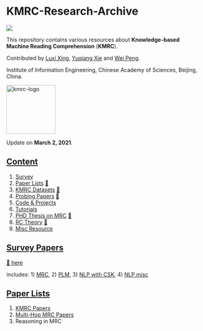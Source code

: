 # KMRC-Research-Archive
![](https://img.shields.io/badge/Status-building-brightgreen)

This repository contains various resources about **Knowledge-based Machine Reading Comprehension** (**KMRC**).

Contributed by [Luxi Xing](https://github.com/XingLuxi), [Yuqiang Xie](https://github.com/IndexFziQ) and [Wei Peng](https://github.com/a414351664).

Institute of Information Engineering, Chinese Academy of Sciences, Beijing, China.

<img align="middle" src="content/assets/kmrc-icon.png" height="128" alt="kmrc-logo">

Update on **March 2, 2021**.

<!--(We will continuously update this repo.)-->

<!--![](https://img.shields.io/badge/-blog-red) -->
<!--![](https://img.shields.io/badge/-notes-orange)-->
<!--![](https://img.shields.io/badge/-papers-blue)-->

## [Content](#content)

1. [Survey](#survey-papers)
2. [Paper Lists](#paper-lists) [:link:](/content/papers-kmrc.md)
3. [KMRC Datasets](#mrc-benchmark-datasets) [:link:](/content/datasets-kmrc.md)
4. [Probing Papers](#content) [:link:](/content/papers-prob.md)
5. [Code & Projects](#content)
6. [Tutorials](#content)
7. [PHD Thesis on MRC](#content) [:link:](/content/phd-thesis.md)
8. [RC Theory](#content) [:link:](/content/rc-theory.md)
9. [Misc Resource](#content)

## [Survey Papers](#content)

[:link: here](/content/surveys.md)

includes: 1) [MRC](/content/surveys.md#mrc), 2) [PLM](/content/surveys.md#plm), 3) [NLP with CSK](/content/surveys.md#nlp-with-csk), 4) [NLP misc](/content/surveys.md#nlp-misc)

## [Paper Lists](#content)

1. [KMRC Papers](/content/papers-kmrc.md)
2. [Multi-Hop MRC Papers](https://github.com/XingLuxi/KMRC-Research-Archive/blob/master/content/papers-multi-hop.md)
3. Reasoning in MRC

